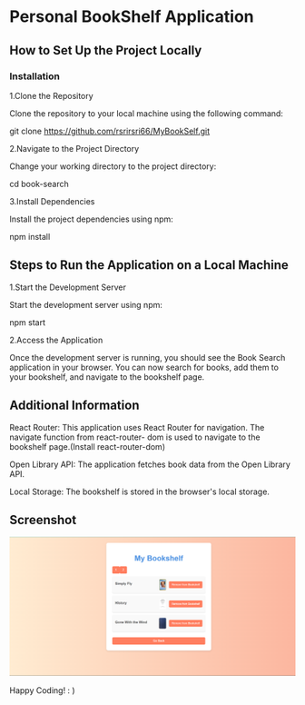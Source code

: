 # Personal BookShelf Application
## How to Set Up the Project Locally
### Installation

1.Clone the Repository

Clone the repository to your local machine using the following command:

git clone https://github.com/rsrirsri66/MyBookSelf.git

2.Navigate to the Project Directory

Change your working directory to the project directory:

cd book-search

3.Install Dependencies

Install the project dependencies using npm:

npm install

## Steps to Run the Application on a Local Machine

1.Start the Development Server

Start the development server using npm:

npm start

2.Access the Application

Once the development server is running, you should see the Book Search application in your browser. You
can now search for books, add them to your bookshelf, and navigate to the bookshelf page.

## Additional Information
React Router: This application uses React Router for navigation. The navigate function from react-router-
dom is used to navigate to the bookshelf page.(Install react-router-dom)

Open Library API: The application fetches book data from the Open Library API.

Local Storage: The bookshelf is stored in the browser's local storage.

## Screenshot

![Screenshot](Images/Screenshot3.png) 

Happy Coding! : )

